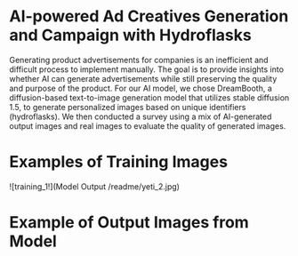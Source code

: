 # AI-powered Ad Creatives Generation and Campaign with Hydroflasks

Generating product advertisements for companies is an inefficient and difficult process to implement manually. The goal is to provide insights into whether AI can generate advertisements while still preserving the quality and purpose of the product. For our AI model, we chose DreamBooth, a diffusion-based text-to-image generation model that utilizes stable diffusion 1.5, to generate personalized images based on unique identifiers (hydroflasks). We then conducted a survey using a mix of AI-generated output images and real images to evaluate the quality of generated images. 

# Examples of Training Images 
![training_1!](Model Output /readme/yeti_2.jpg)

# Example of Output Images from Model 

